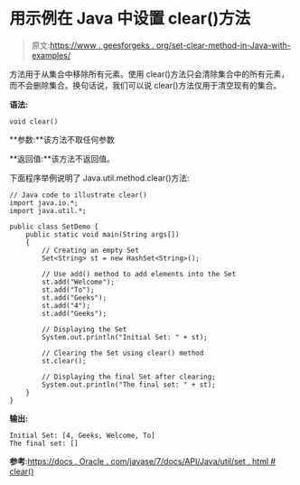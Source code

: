 # 用示例在 Java 中设置 clear()方法

> 原文:[https://www . geesforgeks . org/set-clear-method-in-Java-with-examples/](https://www.geeksforgeeks.org/set-clear-method-in-java-with-examples/)

方法用于从集合中移除所有元素。使用 clear()方法只会清除集合中的所有元素，而不会删除集合。换句话说，我们可以说 clear()方法仅用于清空现有的集合。

**语法:**

```
void clear()
```

**参数:**该方法不取任何参数

**返回值:**该方法不返回值。

下面程序举例说明了 Java.util.method.clear()方法:

```
// Java code to illustrate clear()
import java.io.*;
import java.util.*;

public class SetDemo {
    public static void main(String args[])
    {
        // Creating an empty Set
        Set<String> st = new HashSet<String>();

        // Use add() method to add elements into the Set
        st.add("Welcome");
        st.add("To");
        st.add("Geeks");
        st.add("4");
        st.add("Geeks");

        // Displaying the Set
        System.out.println("Initial Set: " + st);

        // Clearing the Set using clear() method
        st.clear();

        // Displaying the final Set after clearing;
        System.out.println("The final set: " + st);
    }
}
```

**输出:**

```
Initial Set: [4, Geeks, Welcome, To]
The final set: []

```

**参考**:[https://docs . Oracle . com/javase/7/docs/API/Java/util/set . html # clear()](https://docs.oracle.com/javase/7/docs/api/java/util/Set.html#clear())